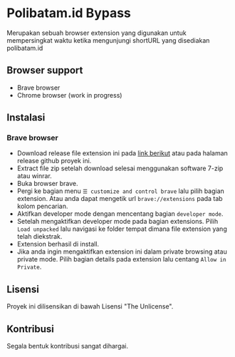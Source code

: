 # Polibatam.id Bypass 

Merupakan sebuah browser extension yang digunakan untuk mempersingkat waktu ketika mengunjungi shortURL yang disediakan polibatam.id

## Browser support
- Brave browser
- Chrome browser (work in progress)

## Instalasi

### Brave browser

- Download release file extension ini pada [link berikut](https://github.com/cornerbytes/polibatam.id-bypass/archive/refs/tags/v1.0.zip) atau pada halaman release github proyek ini.
- Extract file zip setelah download selesai menggunakan software 7-zip atau winrar.
- Buka browser brave. 
- Pergi ke bagian menu `☰ customize and control brave` lalu pilih bagian extension. Atau anda dapat mengetik url `brave://extensions` pada tab kolom pencarian.
- Aktifkan developer mode dengan mencentang bagian `developer mode`.
- Setelah mengaktifkan developer mode pada bagian extensions. Pilih `Load unpacked` lalu navigasi ke folder tempat dimana file extension yang telah diekstrak.
- Extension berhasil di install.
- Jika anda ingin mengaktifkan extension ini dalam private browsing atau private mode. Pilih bagian details pada extension lalu centang `Allow in Private`.

## Lisensi 

Proyek ini dilisensikan di bawah Lisensi "The Unlicense".

## Kontribusi

Segala bentuk kontribusi sangat dihargai.

